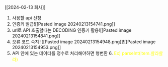 [[2024-02-13 회사]]

1. 사용할 api 신청
2. 인증키 발급![[Pasted image 20240213154741.png]]
3. url로 API 호출할때는 DECODING 인증키 활용![[Pasted image 20240213154841.png]]
4. 오류 코드 숙지 ![[Pasted image 20240213154948.png]]![[Pasted image 20240213154953.png]]
5. API 안에 있는 데이터를 정수로 처리해야하면 형변환 
6.<font color="#ffff00"> Ex) parseInt(item.솰라솰라)</font>

